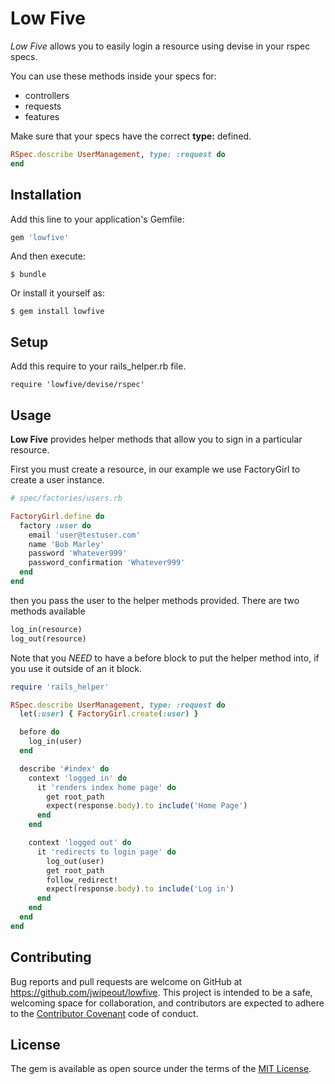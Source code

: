 # Low Five

_Low Five_ allows you to easily login a resource using devise in your rspec specs. 

You can use these methods inside your specs for: 

- controllers
- requests
- features

Make sure that your specs have the correct __type:__ defined. 

```ruby
RSpec.describe UserManagement, type: :request do
end
```

## Installation

Add this line to your application's Gemfile:

```ruby
gem 'lowfive'
```

And then execute:

```
$ bundle
```

Or install it yourself as:

```
$ gem install lowfive
```

## Setup

Add this require to your rails_helper.rb file.

```
require 'lowfive/devise/rspec'
```

## Usage

__Low Five__ provides helper methods that allow you to sign in a particular resource. 

First you must create a resource, in our example we use FactoryGirl to create a user instance. 

```ruby
# spec/factories/users.rb

FactoryGirl.define do
  factory :user do
    email 'user@testuser.com'
    name 'Bob Marley'
    password 'Whatever999'
    password_confirmation 'Whatever999'
  end
end
```

then you pass the user to the helper methods provided. There are two methods available

```ruby
log_in(resource)
log_out(resource)
```

Note that you _NEED_ to have a before block to put the helper method into, if you use it outside of an it block.

```ruby
require 'rails_helper'

RSpec.describe UserManagement, type: :request do
  let(:user) { FactoryGirl.create(:user) }

  before do
    log_in(user)
  end

  describe '#index' do
    context 'logged in' do
      it 'renders index home page' do
        get root_path
        expect(response.body).to include('Home Page')
      end
    end

    context 'logged out' do
      it 'redirects to login page' do
        log_out(user)
        get root_path
        follow_redirect!
        expect(response.body).to include('Log in')
      end
    end
  end
end
```

## Contributing

Bug reports and pull requests are welcome on GitHub at https://github.com/jwipeout/lowfive. This project is intended to be a safe, welcoming space for collaboration, and contributors are expected to adhere to the [Contributor Covenant](http://contributor-covenant.org) code of conduct.


## License

The gem is available as open source under the terms of the [MIT License](http://opensource.org/licenses/MIT).

